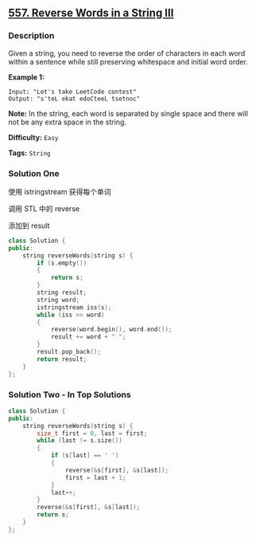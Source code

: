 ## [557. Reverse Words in a String III](https://leetcode.com/problems/reverse-words-in-a-string-iii/#/description)

### Description

Given a string, you need to reverse the order of characters in each word within a sentence while still preserving whitespace and initial word order.

**Example 1:**

```
Input: "Let's take LeetCode contest"
Output: "s'teL ekat edoCteeL tsetnoc"
```

**Note:** In the string, each word is separated by single space and there will not be any extra space in the string.

**Difficulty:** `Easy`

**Tags:** `String`

### Solution One

使用 istringstream 获得每个单词

调用 STL 中的 reverse

添加到 result

```c++
class Solution {
public:
    string reverseWords(string s) {
        if (s.empty())
        {
            return s;
        }
        string result;
        string word;
        istringstream iss(s);
        while (iss >> word)
        {
            reverse(word.begin(), word.end());
            result += word + " ";
        }
        result.pop_back();
        return result;
    }
};
```

### Solution Two - In Top Solutions

```c++
class Solution {
public:
    string reverseWords(string s) {
        size_t first = 0, last = first;
        while (last != s.size())
        {
            if (s[last] == ' ')
            {
                reverse(&s[first], &s[last]);
                first = last + 1;
            }
            last++;
        }
        reverse(&s[first], &s[last]);
        return s;
    }
};
```
